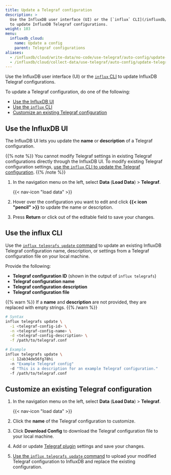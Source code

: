 ```yaml
---
title: Update a Telegraf configuration
description: >
  Use the InfluxDB user interface (UI) or the [`influx` CLI](/influxdb/cloud/reference/cli/influx/)
  to update InfluxDB Telegraf configurations.
weight: 103
menu:
  influxdb_cloud:
    name: Update a config
    parent: Telegraf configurations
aliases:
  - /influxdb/cloud/write-data/no-code/use-telegraf/auto-config/update-telegraf-config/
  - /influxdb/cloud/collect-data/use-telegraf/auto-config/update-telegraf-config
---
```


Use the InfluxDB user interface (UI) or the [`influx` CLI](/influxdb/cloud/reference/cli/influx/)
to update InfluxDB Telegraf configurations.

To update a Telegraf configuration, do one of the following:

- [Use the InfluxDB UI](#use-the-influxdb-ui)
- [Use the `influx` CLI](#use-the-influx-cli)
- [Customize an existing Telegraf configuration](#customize-an-existing-telegraf-configuration)

## Use the InfluxDB UI
The InfluxDB UI lets you update the **name** or **description** of a Telegraf configuration.

{{% note %}}
You cannot modify Telegraf settings in existing Telegraf configurations directly
through the InfluxDB UI.
To modify existing Telegraf configuration settings,
[use the `influx` CLI to update the Telegraf configuration](#use-the-influx-cli).
{{% /note %}}

1. In the navigation menu on the left, select **Data** (**Load Data**) > **Telegraf**.

    {{< nav-icon "load data" >}}

2. Hover over the configuration you want to edit and click **{{< icon "pencil" >}}**
   to update the name or description.
3. Press **Return** or click out of the editable field to save your changes.

## Use the influx CLI
Use the [`influx telegrafs update` command](/influxdb/cloud/reference/cli/influx/telegrafs/update/)
to update an existing InfluxDB Telegraf configuration name, description, or settings
from a Telegraf configuration file on your local machine.

Provide the following:

- **Telegraf configuration ID** (shown in the output of `influx telegrafs`)
- **Telegraf configuration name**
- **Telegraf configuration description**
- **Telegraf configuration file**

{{% warn %}}
If a **name** and **description** are not provided, they are replaced with empty strings.
{{% /warn %}}

<!--  -->
```sh
# Syntax
influx telegrafs update \
  -i <telegraf-config-id> \
  -n <telegraf-config-name> \
  -d <telegraf-config-description> \
  -f /path/to/telegraf.conf

# Example
influx telegrafs update \
  -i 12ab34de56fg78hi
  -n "Example Telegraf config"
  -d "This is a description for an example Telegraf configuration."
  -f /path/to/telegraf.conf
```

## Customize an existing Telegraf configuration
1. In the navigation menu on the left, select **Data** (**Load Data**) > **Telegraf**.

    {{< nav-icon "load data" >}}

2. Click the **name** of the Telegraf configuration to customize.
3. Click **Download Config** to download the Telegraf configuration file to your
   local machine.
4. Add or update [Telegraf plugin](/influxdb/cloud/reference/telegraf-plugins) settings and
   save your changes.
5. [Use the `influx telegrafs update` command](#use-the-influx-cli) to upload your
   modified Telegraf configuration to InfluxDB and replace the existing configuration.
